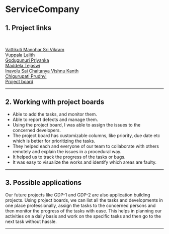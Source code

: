# ServiceCompany

## 1. Project links
<br>

[Vattikuti Manohar Sri Vikram](https://github.com/srivikram) <br>
[Vuppala Lalith](https://github.com/Lalith143kl) <br>
[Godugunuri Priyanka](https://github.com/priya-451) <br>
[Maddela Tejaswi](https://github.com/MaddelaTejaswi) <br>
[Inavolu Sai Chaitanya Vishnu Kanth](https://github.com/Sai-1305) <br>
[Chigurupati Prudhvi](https://github.com/prudhvichigurupati) <br>
[Project board](https://github.com/users/Sai-1305/projects/2)

---

## 2. Working with project boards

<ul>
  <li>
    Able to add the tasks, and monitor them.
  </li>
  <li>Able to report defects and manage them.</li>
  <li>Using the project board, I was able to assign the issues to the concerned developers.</li>
  <li>The project board has customizable columns, like priority, due date etc which is better for prioritizing the tasks.</li>
  <li>They helped each and everyone of our team to collaborate with others remotely and explain the issues in a procedural way.</li>
  <li>It helped us to track the progress of the tasks or bugs.</li>
  <li>It was easy to visualize the works and identify which areas are faulty.</li>
</ul>

---

## 3. Possible applications

Our future projects like GDP-1 and GDP-2 are also application building projects. Using project boards, we can list all the tasks and developments in one place professionally, assign the tasks to the concerned persons and then monitor the progress of the tasks with ease. This helps in planning our activities on a daily basis and work on the specific tasks and then go to the next task without hassle.

---



